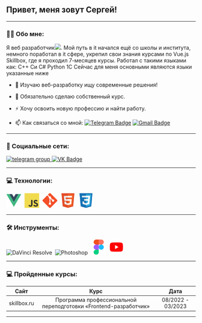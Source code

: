 ## Привет, меня зовут Сергей!

---

### :man_technologist: Обо мне:

Я веб разработчик<img src="https://media.giphy.com/media/WUlplcMpOCEmTGBtBW/giphy.gif" width="30px">. Мой путь в it начался ещё со школы и института, немного поработал в it сфере, укрепил свои знания курсами по Vue.js Skillbox, где я проходил 7-месяцев курсы.
Работал с такими языками как: C++ Cи C# Python 1C
Сейчас для меня основными являются языки указанные ниже

- :telescope: Изучаю веб-разработку ищу современные решения!

- :seedling: Обязательно сделаю собственный курс.

- :zap: Хочу освоить новую профессию и найти работу.

- :mailbox: Как связаться со мной:
  [![Telegram Badge](https://img.shields.io/badge/-i5anin-blue?style=flat&logo=Telegram&logoColor=white)](https://t.me/i5anin)
  [![Gmail Badge](https://img.shields.io/badge/-Gmail-red?style=flat&logo=Gmail&logoColor=white)](mailto:isanin.pro@gmail.com)

---

### 🤝 Социальные сети:

  <div id="badges">
    <!-- <a href="https://www.youtube.com/channel/UCbmJEEZ-Q-dRVV7j8wOr5cw" target="_blank">
      <img src="https://cdn-icons-png.flaticon.com/512/3670/3670147.png" width="40" height="40" alt="Youtube"/>
    </a> -->
    <a href="https://t.me/i5anin" target="_blank">
      <img src="https://cdn-icons-png.flaticon.com/512/2111/2111646.png" width="40" height="40" alt="telegram group" />
    </a>
    <a href="https://vk.com/i5anin" target="_blank">
      <img src="https://cdn-icons-png.flaticon.com/512/145/145813.png" width="40" height="40" alt="VK Badge"/>
    </a>
    <!-- <a href="https://rutube.ru/channel/25044728/" target="_blank">
      <img src="https://github.com/i5anin/i5anin/blob/main/ico/rutube.png" width="40" height="40" alt="RuTube Badge"/>
    </a> -->
    <!-- <a href="https://www.tiktok.com/@sergey.isanin" target="_blank">
      <img src="https://cdn-icons-png.flaticon.com/512/3670/3670132.png" width="40" height="40" alt="TikTok Badge"/>
    </a> -->

  </div>

---

### 💻 Технологии:

<div>
  <img 
  src="https://github.com/devicons/devicon/blob/master/icons/vuejs/vuejs-original.svg" title="Vue.js" alt="Vue.js" width="40" height="40"/>&nbsp 
  <img 
  src="https://github.com/devicons/devicon/blob/master/icons/javascript/javascript-original.svg" title="JavaScript" alt="JavaScript" width="40" height="40"/>&nbsp
  <img src="https://github.com/devicons/devicon/blob/master/icons/git/git-original.svg" title="GitLab" alt="GitLab" width="40" height="40"/>&nbsp
  <img src="https://github.com/devicons/devicon/blob/master/icons/html5/html5-original.svg" title="HTML 5" alt="HTML 5" width="40" height="40"/>&nbsp
  <img src="https://github.com/devicons/devicon/blob/master/icons/css3/css3-original.svg" title="CSS" alt="CSS" width="40" height="40"/>&nbsp

</div>

---

### 🛠 Инструменты:

<div>
  <img src="https://upload.wikimedia.org/wikipedia/commons/9/90/DaVinci_Resolve_17_logo.svg" title="DaVinci Resolve" alt="DaVinci Resolve" width="40" height="40"/>&nbsp;
  <img src="https://cdn-icons-png.flaticon.com/512/5968/5968520.png" title="Photoshop" alt="Photoshop" width="40" height="40"/>&nbsp;
  <img src="https://github.com/devicons/devicon/blob/master/icons/figma/figma-original.svg" title="Figma" alt="Figma" width="40" height="40"/>&nbsp;
  <img src="https://github.com/i5anin/i5anin/blob/main/ico/youtube.svg" title="YouTube" alt="YouTube" width="40" height="40"/>&nbsp;

</div>

---

### 💻 Пройденные курсы:

| Сайт        |                               Курс                               |       Дата        |
| ----------- | :--------------------------------------------------------------: | :---------------: |
| skillbox.ru | Программа профессиональной переподготовки «Frontend-разработчик» | 08/2022 - 03/2023 |

---

<!--
### ⚙️ В планах:

1. React
2. Canva
3. Raspberrypi
4. Linkedin
5. Канал Yandex Zen
6. Linux
7. Flutter

-->

<!-- ### 💻 Codewars:

![codewars](https://www.codewars.com/users/FilimonovAlexey/badges/large) -->

<!-- ### ⚙️ GitHub статистика:

<table>
  <tr>
    <td>
      <img align="left" src="http://github-readme-streak-stats.herokuapp.com?user=FilimonovAlexey&theme=dark&background=000000" alt="webDev's Github stats" />
    </td>
    <td>
      <img height="195px" align="right" alt="webDev's Github Languages" src="https://github-readme-stats-sigma-five.vercel.app/api/top-langs/?username=FilimonovAlexey&layout=compact&theme=vision-friendly-dark" />
    </td>
  </tr>
</table> -->
